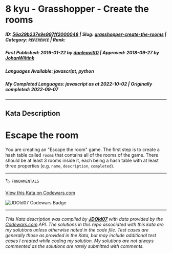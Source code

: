 # 8 kyu - Grasshopper - Create the rooms

##### **ID**: [56a29b237e9e997ff2000048](https://www.codewars.com/kata/56a29b237e9e997ff2000048) | **Slug**: [grasshopper-create-the-rooms](https://www.codewars.com/kata/56a29b237e9e997ff2000048) | **Category**: `REFERENCE` | **Rank**: <span style="color:white">8 kyu</span>

##### **First Published**: 2016-01-22 ***by*** [danleavitt0](https://www.codewars.com/users/danleavitt0) | **Approved**: 2018-09-27 ***by*** [JohanWiltink](https://www.codewars.com/users/JohanWiltink)

##### **Languages Available**: javascript, python

##### **My Completed Languages**: javascript ***as at*** 2022-10-02 | **Originally completed**: 2022-09-07

---

## Kata Description


# Escape the room



You are creating an "Escape the room" game. The first step is to create a hash table called `rooms` that contains all of the rooms of the game. There should be at least 3 rooms inside it, each being a hash table with at least three properties (e.g. `name`, `description`, `completed`).

---


🏷 `FUNDAMENTALS`


[View this Kata on Codewars.com](https://www.codewars.com/kata/56a29b237e9e997ff2000048)

![](https://www.codewars.com/users/jdold07/badges/large "JDOld07 Codewars Badge")

---

###### *This Kata description was compiled by [**JDOld07**](https://tpstech.dev) with data provided by the [Codewars.com](https://www.codewars.com) API.  The solutions in this repo associated with this kata are my solutions unless otherwise noted in the code file.  Test cases are generally those as provided in the Kata, but may include additional test cases I created while coding my solution.  My solutions are not always commented as the solutions are rarely submitted with comments.*
